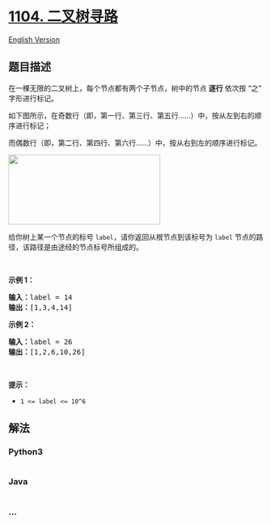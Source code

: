 # [1104. 二叉树寻路](https://leetcode.cn/problems/path-in-zigzag-labelled-binary-tree)

[English Version](/solution/1100-1199/1104.Path%20In%20Zigzag%20Labelled%20Binary%20Tree/README_EN.md)

## 题目描述

<!-- 这里写题目描述 -->

<p>在一棵无限的二叉树上，每个节点都有两个子节点，树中的节点 <strong>逐行</strong> 依次按&nbsp;&ldquo;之&rdquo; 字形进行标记。</p>

<p>如下图所示，在奇数行（即，第一行、第三行、第五行&hellip;&hellip;）中，按从左到右的顺序进行标记；</p>

<p>而偶数行（即，第二行、第四行、第六行&hellip;&hellip;）中，按从右到左的顺序进行标记。</p>

<p><img alt="" src="https://cdn.jsdelivr.net/gh/doocs/leetcode@main/solution/1100-1199/1104.Path%20In%20Zigzag%20Labelled%20Binary%20Tree/images/tree.png" style="height: 138px; width: 300px;"></p>

<p>给你树上某一个节点的标号 <code>label</code>，请你返回从根节点到该标号为 <code>label</code> 节点的路径，该路径是由途经的节点标号所组成的。</p>

<p>&nbsp;</p>

<p><strong>示例 1：</strong></p>

<pre><strong>输入：</strong>label = 14
<strong>输出：</strong>[1,3,4,14]
</pre>

<p><strong>示例 2：</strong></p>

<pre><strong>输入：</strong>label = 26
<strong>输出：</strong>[1,2,6,10,26]
</pre>

<p>&nbsp;</p>

<p><strong>提示：</strong></p>

<ul>
	<li><code>1 &lt;= label &lt;= 10^6</code></li>
</ul>

## 解法

<!-- 这里可写通用的实现逻辑 -->

<!-- tabs:start -->

### **Python3**

<!-- 这里可写当前语言的特殊实现逻辑 -->

```python

```

### **Java**

<!-- 这里可写当前语言的特殊实现逻辑 -->

```java

```

### **...**

```

```

<!-- tabs:end -->
